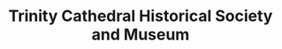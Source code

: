 ---
layout: repo
title: "Trinity Cathedral Historical Society and Museum"
id: 11778
permalink: repos/11778/
---